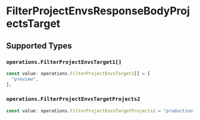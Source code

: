 # FilterProjectEnvsResponseBodyProjectsTarget


## Supported Types

### `operations.FilterProjectEnvsTarget1[]`

```typescript
const value: operations.FilterProjectEnvsTarget1[] = [
  "preview",
];
```

### `operations.FilterProjectEnvsTargetProjects2`

```typescript
const value: operations.FilterProjectEnvsTargetProjects2 = "production";
```


